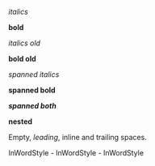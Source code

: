 *italics*

**bold**

*italics old*

**bold old**

*spanned italics*

**spanned bold**

***spanned both***

**nested**

Empty, *leading*, inline and trailing spaces.

InWordStyle - InWordStyle - InWordStyle